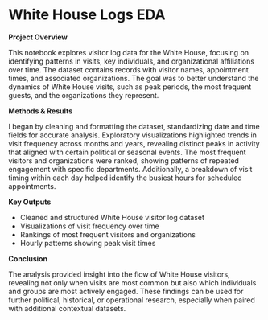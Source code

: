 # **White House Logs EDA**


**Project Overview**

This notebook explores visitor log data for the White House, focusing on identifying patterns in visits, key individuals, and organizational affiliations over time. The dataset contains records with visitor names, appointment times, and associated organizations. The goal was to better understand the dynamics of White House visits, such as peak periods, the most frequent guests, and the organizations they represent.

**Methods & Results**

I began by cleaning and formatting the dataset, standardizing date and time fields for accurate analysis. Exploratory visualizations highlighted trends in visit frequency across months and years, revealing distinct peaks in activity that aligned with certain political or seasonal events. The most frequent visitors and organizations were ranked, showing patterns of repeated engagement with specific departments. Additionally, a breakdown of visit timing within each day helped identify the busiest hours for scheduled appointments.

**Key Outputs**

- Cleaned and structured White House visitor log dataset
- Visualizations of visit frequency over time
- Rankings of most frequent visitors and organizations
- Hourly patterns showing peak visit times

**Conclusion**

The analysis provided insight into the flow of White House visitors, revealing not only when visits are most common but also which individuals and groups are most actively engaged. These findings can be used for further political, historical, or operational research, especially when paired with additional contextual datasets.

